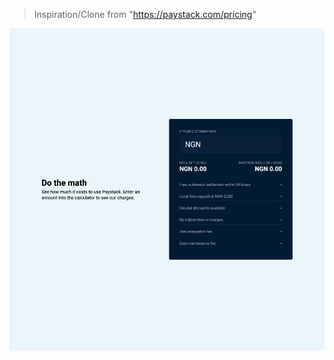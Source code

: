 > Inspiration/Clone from "https://paystack.com/pricing"

![Screenshot](./paystack-pricing-calc.png "Screenshot")
